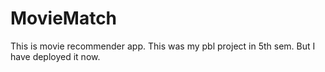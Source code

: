 # MovieMatch
This is movie recommender app. This was my pbl project in 5th sem. But I have deployed it now.
